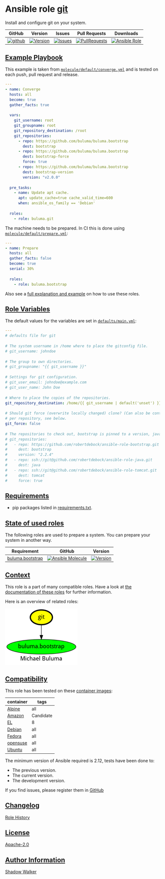 # Ansible role [git](https://galaxy.ansible.com/ui/standalone/roles/buluma/git/documentation)

Install and configure git on your system.

|GitHub|Version|Issues|Pull Requests|Downloads|
|------|-------|------|-------------|---------|
|[![github](https://github.com/buluma/ansible-role-git/actions/workflows/molecule.yml/badge.svg)](https://github.com/buluma/ansible-role-git/actions/workflows/molecule.yml)|[![Version](https://img.shields.io/github/release/buluma/ansible-role-git.svg)](https://github.com/buluma/ansible-role-git/releases/)|[![Issues](https://img.shields.io/github/issues/buluma/ansible-role-git.svg)](https://github.com/buluma/ansible-role-git/issues/)|[![PullRequests](https://img.shields.io/github/issues-pr-closed-raw/buluma/ansible-role-git.svg)](https://github.com/buluma/ansible-role-git/pulls/)|[![Ansible Role](https://img.shields.io/ansible/role/d/buluma/git)](https://galaxy.ansible.com/ui/standalone/roles/buluma/git/documentation)|

## [Example Playbook](#example-playbook)

This example is taken from [`molecule/default/converge.yml`](https://github.com/buluma/ansible-role-git/blob/master/molecule/default/converge.yml) and is tested on each push, pull request and release.

```yaml
---
- name: Converge
  hosts: all
  become: true
  gather_facts: true

  vars:
    git_username: root
    git_groupname: root
    git_repository_destination: /root
    git_repositories:
      - repo: https://github.com/buluma/buluma.bootstrap
        dest: bootstrap
      - repo: https://github.com/buluma/buluma.bootstrap
        dest: bootstrap-force
        force: true
      - repo: https://github.com/buluma/buluma.bootstrap
        dest: bootstrap-version
        version: "v2.0.0"

  pre_tasks:
    - name: Update apt cache.
      apt: update_cache=true cache_valid_time=600
      when: ansible_os_family == 'Debian'

  roles:
    - role: buluma.git
```

The machine needs to be prepared. In CI this is done using [`molecule/default/prepare.yml`](https://github.com/buluma/ansible-role-git/blob/master/molecule/default/prepare.yml):

```yaml
---
- name: Prepare
  hosts: all
  gather_facts: false
  become: true
  serial: 30%

  roles:
    - role: buluma.bootstrap
```

Also see a [full explanation and example](https://buluma.github.io/how-to-use-these-roles.html) on how to use these roles.

## [Role Variables](#role-variables)

The default values for the variables are set in [`defaults/main.yml`](https://github.com/buluma/ansible-role-git/blob/master/defaults/main.yml):

```yaml
---
# defaults file for git

# The system username in /home where to place the gitconfig file.
# git_username: johndoe

# The group to own directories.
# git_groupname: "{{ git_username }}"

# Settings for git configuration.
# git_user_email: johndoe@example.com
# git_user_name: John Doe

# Where to place the copies of the repositories.
git_repository_destination: /home/{{ git_username | default('unset') }}/Documents/github.com/{{ git_username | default('unset') }}

# Should git force (overwrite locally changed) clone? (Can also be controlled
# per repository, see below.
git_force: false

# The repositories to check out, bootstrap is pinned to a version, java will get HEAD/latest.
# git_repositories:
#   - repo: https://github.com/robertdebock/ansible-role-bootstrap.git
#     dest: bootstrap
#     version: "2.2.4"
#   - repo: ssh://git@github.com/robertdebock/ansible-role-java.git
#     dest: java
#   - repo: ssh://git@github.com/robertdebock/ansible-role-tomcat.git
#     dest: tomcat
#     force: true
```

## [Requirements](#requirements)

- pip packages listed in [requirements.txt](https://github.com/buluma/ansible-role-git/blob/master/requirements.txt).

## [State of used roles](#state-of-used-roles)

The following roles are used to prepare a system. You can prepare your system in another way.

| Requirement | GitHub | Version |
|-------------|--------|--------|
|[buluma.bootstrap](https://galaxy.ansible.com/buluma/bootstrap)|[![Ansible Molecule](https://github.com/buluma/ansible-role-bootstrap/actions/workflows/molecule.yml/badge.svg)](https://github.com/buluma/ansible-role-bootstrap/actions/workflows/molecule.yml)|[![Version](https://img.shields.io/github/release/buluma/ansible-role-bootstrap.svg)](https://github.com/shadowwalker/ansible-role-bootstrap)|

## [Context](#context)

This role is a part of many compatible roles. Have a look at [the documentation of these roles](https://buluma.github.io/) for further information.

Here is an overview of related roles:

![dependencies](https://raw.githubusercontent.com/buluma/ansible-role-git/png/requirements.png "Dependencies")

## [Compatibility](#compatibility)

This role has been tested on these [container images](https://hub.docker.com/u/buluma):

|container|tags|
|---------|----|
|[Alpine](https://hub.docker.com/r/buluma/alpine)|all|
|[Amazon](https://hub.docker.com/r/buluma/amazonlinux)|Candidate|
|[EL](https://hub.docker.com/r/buluma/enterpriselinux)|8|
|[Debian](https://hub.docker.com/r/buluma/debian)|all|
|[Fedora](https://hub.docker.com/r/buluma/fedora)|all|
|[opensuse](https://hub.docker.com/r/buluma/opensuse)|all|
|[Ubuntu](https://hub.docker.com/r/buluma/ubuntu)|all|

The minimum version of Ansible required is 2.12, tests have been done to:

- The previous version.
- The current version.
- The development version.

If you find issues, please register them in [GitHub](https://github.com/buluma/ansible-role-git/issues)

## [Changelog](#changelog)

[Role History](https://github.com/buluma/ansible-role-git/blob/master/CHANGELOG.md)

## [License](#license)

[Apache-2.0](https://github.com/buluma/ansible-role-git/blob/master/LICENSE)

## [Author Information](#author-information)

[Shadow Walker](https://buluma.github.io/)
